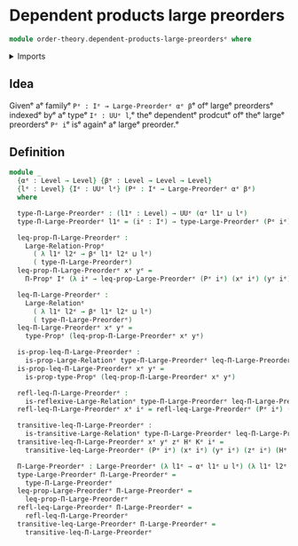 # Dependent products large preorders

```agda
module order-theory.dependent-products-large-preordersᵉ where
```

<details><summary>Imports</summary>

```agda
open import foundation.large-binary-relationsᵉ
open import foundation.propositionsᵉ
open import foundation.universe-levelsᵉ

open import order-theory.large-preordersᵉ
```

</details>

## Idea

Givenᵉ aᵉ familyᵉ `Pᵉ : Iᵉ → Large-Preorderᵉ αᵉ β`ᵉ ofᵉ largeᵉ preordersᵉ indexedᵉ byᵉ aᵉ typeᵉ
`Iᵉ : UUᵉ l`,ᵉ theᵉ dependentᵉ prodcutᵉ ofᵉ theᵉ largeᵉ preordersᵉ `Pᵉ i`ᵉ isᵉ againᵉ aᵉ largeᵉ
preorder.ᵉ

## Definition

```agda
module _
  {αᵉ : Level → Level} {βᵉ : Level → Level → Level}
  {lᵉ : Level} {Iᵉ : UUᵉ lᵉ} (Pᵉ : Iᵉ → Large-Preorderᵉ αᵉ βᵉ)
  where

  type-Π-Large-Preorderᵉ : (l1ᵉ : Level) → UUᵉ (αᵉ l1ᵉ ⊔ lᵉ)
  type-Π-Large-Preorderᵉ l1ᵉ = (iᵉ : Iᵉ) → type-Large-Preorderᵉ (Pᵉ iᵉ) l1ᵉ

  leq-prop-Π-Large-Preorderᵉ :
    Large-Relation-Propᵉ
      ( λ l1ᵉ l2ᵉ → βᵉ l1ᵉ l2ᵉ ⊔ lᵉ)
      ( type-Π-Large-Preorderᵉ)
  leq-prop-Π-Large-Preorderᵉ xᵉ yᵉ =
    Π-Propᵉ Iᵉ (λ iᵉ → leq-prop-Large-Preorderᵉ (Pᵉ iᵉ) (xᵉ iᵉ) (yᵉ iᵉ))

  leq-Π-Large-Preorderᵉ :
    Large-Relationᵉ
      ( λ l1ᵉ l2ᵉ → βᵉ l1ᵉ l2ᵉ ⊔ lᵉ)
      ( type-Π-Large-Preorderᵉ)
  leq-Π-Large-Preorderᵉ xᵉ yᵉ =
    type-Propᵉ (leq-prop-Π-Large-Preorderᵉ xᵉ yᵉ)

  is-prop-leq-Π-Large-Preorderᵉ :
    is-prop-Large-Relationᵉ type-Π-Large-Preorderᵉ leq-Π-Large-Preorderᵉ
  is-prop-leq-Π-Large-Preorderᵉ xᵉ yᵉ =
    is-prop-type-Propᵉ (leq-prop-Π-Large-Preorderᵉ xᵉ yᵉ)

  refl-leq-Π-Large-Preorderᵉ :
    is-reflexive-Large-Relationᵉ type-Π-Large-Preorderᵉ leq-Π-Large-Preorderᵉ
  refl-leq-Π-Large-Preorderᵉ xᵉ iᵉ = refl-leq-Large-Preorderᵉ (Pᵉ iᵉ) (xᵉ iᵉ)

  transitive-leq-Π-Large-Preorderᵉ :
    is-transitive-Large-Relationᵉ type-Π-Large-Preorderᵉ leq-Π-Large-Preorderᵉ
  transitive-leq-Π-Large-Preorderᵉ xᵉ yᵉ zᵉ Hᵉ Kᵉ iᵉ =
    transitive-leq-Large-Preorderᵉ (Pᵉ iᵉ) (xᵉ iᵉ) (yᵉ iᵉ) (zᵉ iᵉ) (Hᵉ iᵉ) (Kᵉ iᵉ)

  Π-Large-Preorderᵉ : Large-Preorderᵉ (λ l1ᵉ → αᵉ l1ᵉ ⊔ lᵉ) (λ l1ᵉ l2ᵉ → βᵉ l1ᵉ l2ᵉ ⊔ lᵉ)
  type-Large-Preorderᵉ Π-Large-Preorderᵉ =
    type-Π-Large-Preorderᵉ
  leq-prop-Large-Preorderᵉ Π-Large-Preorderᵉ =
    leq-prop-Π-Large-Preorderᵉ
  refl-leq-Large-Preorderᵉ Π-Large-Preorderᵉ =
    refl-leq-Π-Large-Preorderᵉ
  transitive-leq-Large-Preorderᵉ Π-Large-Preorderᵉ =
    transitive-leq-Π-Large-Preorderᵉ
```